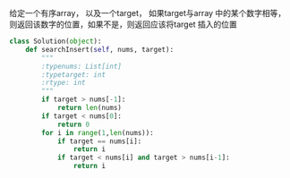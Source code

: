 给定一个有序array， 以及一个target， 如果target与array 中的某个数字相等，则返回该数字的位置，如果不是，则返回应该将target 插入的位置


```python
class Solution(object):
    def searchInsert(self, nums, target):
        """
        :typenums: List[int]
        :typetarget: int
        :rtype: int
        """
        if target > nums[-1]:
            return len(nums)
        if target < nums[0]:
            return 0
        for i in range(1,len(nums)):
            if target == nums[i]:
                return i
            if target < nums[i] and target > nums[i-1]:
                return i
```
